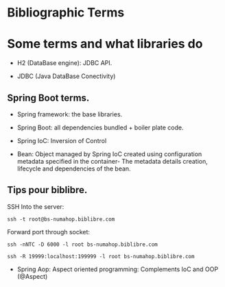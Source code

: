 # Bibliographic Terms


# Some terms and what libraries do 
- H2 (DataBase engine): JDBC API.

- JDBC (Java DataBase Conectivity)

## Spring Boot terms.

- Spring framework: the base libraries.
- Spring Boot: all dependencies bundled + boiler plate code.

- Spring IoC: Inversion of Control
- Bean: Object managed by Spring IoC created using configuration metadata specified in the container- The metadata details creation, lifecycle and dependencies of the bean.

## Tips pour biblibre.

SSH Into the server:
```
ssh -t root@bs-numahop.biblibre.com
```
Forward port through socket:
```
ssh -nNTC -D 6000 -l root bs-numahop.biblibre.com
```

```
ssh -R 19999:localhost:199999 -l root bs-numahop.biblibre.com  
```
- Spring Aop: Aspect oriented programming: Complements IoC and OOP (@Aspect)



